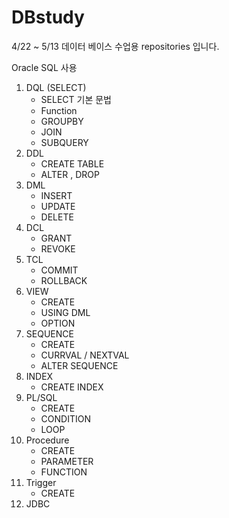 # DBstudy

4/22 ~ 5/13 데이터 베이스 수업용 repositories 입니다.


Oracle SQL 사용

01. DQL (SELECT)
    - SELECT 기본 문법
    - Function
    - GROUPBY
    - JOIN
    - SUBQUERY
02. DDL
    - CREATE TABLE
    - ALTER , DROP
03. DML
    - INSERT
    - UPDATE
    - DELETE
04. DCL
    - GRANT
    - REVOKE
05. TCL
    - COMMIT
    - ROLLBACK
06. VIEW
    - CREATE
    - USING DML
    - OPTION
07. SEQUENCE
    - CREATE
    - CURRVAL / NEXTVAL
    - ALTER SEQUENCE
08. INDEX
    - CREATE INDEX
09. PL/SQL
    - CREATE
    - CONDITION
    - LOOP
10. Procedure
    - CREATE
    - PARAMETER
    - FUNCTION
11. Trigger
    - CREATE
12. JDBC


